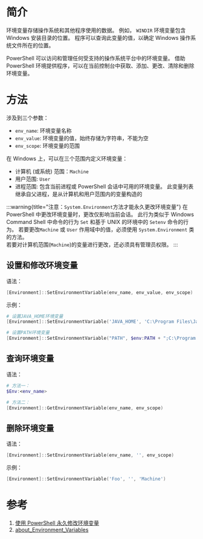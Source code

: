 # 简介
环境变量存储操作系统和其他程序使用的数据。 例如， `WINDIR` 环境变量包含 Windows 安装目录的位置。 程序可以查询此变量的值，以确定 Windows 操作系统文件所在的位置。

PowerShell 可以访问和管理任何受支持的操作系统平台中的环境变量。 借助 PowerShell 环境提供程序，可以在当前控制台中获取、添加、更改、清除和删除环境变量。

<!-- more -->

# 方法
涉及到三个参数：
- `env_name`: 环境变量名称
- `env_value`: 环境变量的值，始终存储为字符串，不能为空
- `env_scope`: 环境变量的范围  

在 Windows 上，可以在三个范围内定义环境变量：

- 计算机 (或系统) 范围：`Machine`
- 用户范围: `User`
- 进程范围: 包含当前进程或 PowerShell 会话中可用的环境变量。 此变量列表继承自父进程，是从计算机和用户范围内的变量构造的


:::warning{title="注意：`System.Environment`方法才能永久更改环境变量"}
在 PowerShell 中更改环境变量时，更改仅影响当前会话。 此行为类似于 Windows Command Shell 中命令的行为 `Set` 和基于 UNIX 的环境中的 `Setenv` 命令的行为。 若要更改`Machine` 或 `User` 作用域中的值，必须使用 `System.Environment` 类的方法。  
若要对计算机范围(`Machine`)的变量进行更改，还必须具有管理员权限。
:::

## 设置和修改环境变量
语法：
```powershell
[Environment]::SetEnvironmentVariable(env_name, env_value, env_scope)
```

示例：
```powershell
# 设置JAVA_HOME环境变量
[Environment]::SetEnvironmentVariable('JAVA_HOME', 'C:\Program Files\Java\jdk-11.0.13' , 'Machine')

# 设置PATH环境变量
[Environment]::SetEnvironmentVariable("PATH", $env:PATH + ";C:\Program Files\Go\bin\", "Machine")
```

## 查询环境变量
语法：
```powershell
# 方法一：
$Env:<env_name>

# 方法二：
[Environment]::GetEnvironmentVariable(env_name, env_scope)
```

## 删除环境变量
语法：
```powershell
[Environment]::SetEnvironmentVariable(env_name, '', env_scope)
```
示例：
```powershell
[Environment]::SetEnvironmentVariable('Foo', '', 'Machine')
```

# 参考
1. [使用 PowerShell 永久修改环境变量](https://zhuanlan.zhihu.com/p/424377493)  
2. [ about_Environment_Variables](https://learn.microsoft.com/zh-cn/powershell/module/microsoft.powershell.core/about/about_environment_variables?view=powershell-7.2)